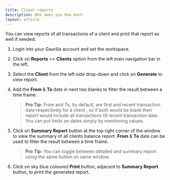 ```yaml
---
title: Client reports
description: Who owes you how much
layout: article
---
```

You can view reports of all transactions of a client and print that report as well if needed.

1. Login into your Gaurilla account and set the workspace.

2. Click on **Reports** >> **Clients** option from the left main navigation bar in the left.

3. Select the **Client** from the left side drop-down and click on **Generate** to view report.

4. Add the **From** & **To** date in next two blanks to filter the result between a time frame.

	> **Pro Tip:** From and To, by default, are first and recent transaction date respectively for a client , so if both would be blank then report would include all transactions till recent transaction date. You can put limits on dates simply by mentioning values.

5. Click on **Summary Report** button at the top right corner of the window to view the summary of all clients balance report. **From** & **To** date can be used to filter the result between a time frame.

	> **Pro Tip:** You can toggle between detailed and summary report using the same button on same window. 

6. Click on sky blue coloured **Print** button, adjacent to **Summary Report** button, to print the generated report.